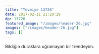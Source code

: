 ```yaml
---
title: "Yevmiye 13726"
date: 2017-02-11 21:20:29
dp: 13726
featured_image: "/images/header-26.jpg"
images: ["/images/header-26.jpg"]
tags: []
---
```




Bildiğin duraklara uğramayan bir trendeyim. 

